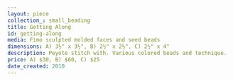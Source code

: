 ```yaml
---
layout: piece
collection_: small_beading
title: Getting Along
id: getting-along
media: Fimo sculpted molded faces and seed beads
dimensions: A) 3½" x 3½", B) 2½" x 2½", C) 2½" x 4"
description: Peyote stitch with. Various colored beads and technique.
price: A) $30, B) $60, C) $25
date_created: 2010
---
```


